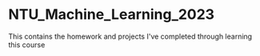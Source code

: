 # NTU_Machine_Learning_2023
This contains the homework and projects I've completed through learning this course
